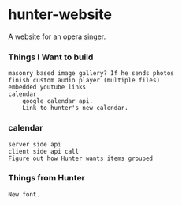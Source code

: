 # hunter-website
A website for an opera singer. 

### Things I Want to build
	masonry based image gallery? If he sends photos
	finish custom audio player (multiple files)
	embedded youtube links
	calendar
		google calendar api.
		Link to hunter's new calendar.

### calendar
	server side api
	client side api call
	Figure out how Hunter wants items grouped

### Things from Hunter
	New font. 
	
	
	